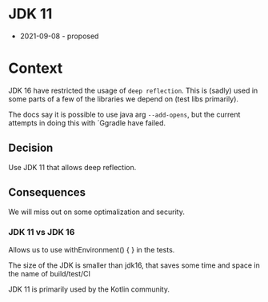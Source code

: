 # JDK 11

* 2021-09-08 - proposed

# Context
JDK 16 have restricted the usage of `deep reflection`. This is (sadly) used in some parts of a few of the libraries we depend on (test libs primarily).

The docs say it is possible to use java arg `--add-opens`, but the current attempts in doing this with ´Ggradle have failed.

## Decision
Use JDK 11 that allows deep reflection.

## Consequences
We will miss out on some optimalization and security.

### JDK 11 vs JDK 16
Allows us to use withEnvironment(<map>) { <test> } in the tests.

The size of the JDK is smaller than jdk16, that saves some time and space in the name of build/test/CI

JDK 11 is primarily used by the Kotlin community.
